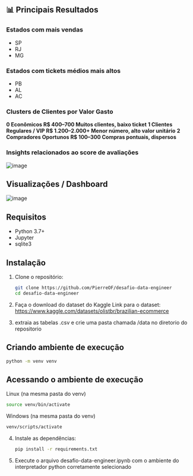 ## 📊 Principais Resultados

### Estados com mais vendas
 - SP
 - RJ
 - MG
### Estados com tickets médios mais altos
 - PB
 - AL
 - AC

### Clusters de Clientes por Valor Gasto

**0 Econômicos	R$ 400–700	Muitos clientes, baixo ticket**
**1	Clientes Regulares / VIP	R$ 1.200–2.000+	Menor número, alto valor unitário**
**2	Compradores Oportunos	R$ 100–300	Compras pontuais, dispersos**

### Insights relacionados ao score de avaliações

![image](https://github.com/user-attachments/assets/eac22d73-c365-4ae5-b4f9-42a208ae80f9)

## Visualizações / Dashboard

![image](https://github.com/user-attachments/assets/81168090-44ed-4908-82d6-19621d7840cc)

## Requisitos

* Python 3.7+
* Jupyter
* sqlite3

## Instalação



1. Clone o repositório:

   ```bash
   git clone https://github.com/PierreOF/desafio-data-engineer
   cd desafio-data-engineer
   ```

2. Faça o download do dataset do Kaggle
Link para o dataset: https://www.kaggle.com/datasets/olistbr/brazilian-ecommerce

3. extraia as tabelas .csv e crie uma pasta chamada /data no diretorio do repositorio
 
## Criando ambiente de execução

   ```bash
   python -m venv venv
   ```

## Acessando o ambiente de execução

Linux (na mesma pasta do venv)
   ```bash
   source venv/bin/activate
   ```

Windows (na mesma pasta do venv)
   ```bash
   venv/scripts/activate
   ```

4. Instale as dependências:

   ```bash
   pip install -r requirements.txt
   ```

5. Execute o arquivo desafio-data-engineer.ipynb com o ambiente do interpretador python corretamente selecionado
